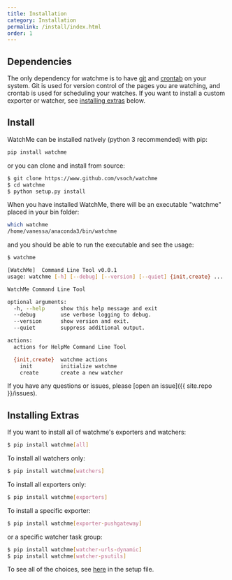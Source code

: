 ```yaml
---
title: Installation
category: Installation
permalink: /install/index.html
order: 1
---
```



## Dependencies

The only dependency for watchme is to have [git](https://git-scm.com/book/en/v2/Getting-Started-Installing-Git) 
and [crontab](https://www.digitalocean.com/community/tutorials/how-to-use-cron-to-automate-tasks-on-a-vps) on your system. Git is used for version control of the pages you are watching, and crontab is
used for scheduling your watches. If you want to install a custom exporter or
watcher, see [installing extras](#installing-extras) below.

## Install

WatchMe can be installed natively (python 3 recommended) with pip:

```bash
pip install watchme
```

or you can clone and install from source:

```bash
$ git clone https://www.github.com/vsoch/watchme
$ cd watchme
$ python setup.py install
```

When you have installed WatchMe, there will be an executable "watchme"
placed in your bin folder:

```bash
which watchme
/home/vanessa/anaconda3/bin/watchme
```

and you should be able to run the executable and see the usage:

```bash
$ watchme

[WatchMe]  Command Line Tool v0.0.1
usage: watchme [-h] [--debug] [--version] [--quiet] {init,create} ...

WatchMe Command Line Tool

optional arguments:
  -h, --help     show this help message and exit
  --debug        use verbose logging to debug.
  --version      show version and exit.
  --quiet        suppress additional output.

actions:
  actions for HelpMe Command Line Tool

  {init,create}  watchme actions
    init         initialize watchme
    create       create a new watcher
```


If you have any questions or issues, please [open an issue]({{ site.repo }}/issues).

## Installing Extras

If you want to install all of watchme's exporters and watchers:

```bash
$ pip install watchme[all]
```

To install all watchers only:

```bash
$ pip install watchme[watchers]
```

To install all exporters only:

```bash
$ pip install watchme[exporters]
```

To install a specific exporter:

```bash
$ pip install watchme[exporter-pushgateway]
```

or a specific watcher task group:

```bash
$ pip install watchme[watcher-urls-dynamic]
$ pip install watchme[watcher-psutils]
```

To see all of the choices, see [here](https://github.com/vsoch/watchme/blob/master/setup.py#L109) in the setup file.
